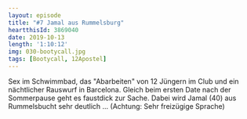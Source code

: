 ```yaml
---
layout: episode
title: "#7 Jamal aus Rummelsburg"
heartthisId: 3869040
date: 2019-10-13
length: '1:10:12'
img: 030-bootycall.jpg
tags: [Bootycall, 12Apostel]
---
```

Sex im Schwimmbad, das "Abarbeiten" von 12 Jüngern im Club und ein nächtlicher Rauswurf in Barcelona. Gleich beim ersten Date nach der Sommerpause geht es faustdick zur Sache. Dabei wird Jamal (40) aus Rummelsbucht sehr deutlich ... (Achtung: Sehr freizügige Sprache)